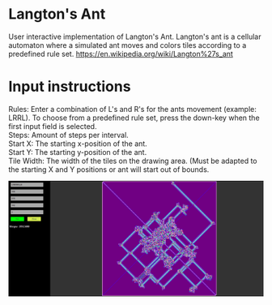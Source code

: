 # Langton's Ant
User interactive implementation of Langton's Ant. Langton's ant is a cellular automaton where a simulated ant moves and colors tiles according to a predefined rule set. https://en.wikipedia.org/wiki/Langton%27s_ant

# Input instructions
Rules: Enter a combination of L's and R's for the ants movement (example: LRRL). To choose from a predefined rule set, press the down-key when the first input field is selected.  
Steps: Amount of steps per interval.  
Start X: The starting x-position of the ant.  
Start Y: The starting y-position of the ant.  
Tile Width: The width of the tiles on the drawing area. (Must be adapted to the starting X and Y positions or ant will start out of bounds.  

![Screenshot](https://github.com/albinkj91/langtons-ant/blob/master/langtons-ant-image.png)
